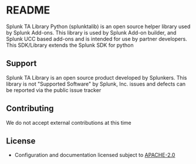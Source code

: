 # README

Splunk TA Library Python (splunktalib) is an open source helper library used by Splunk Add-ons.
This library is used by Splunk Add-on builder, and Splunk UCC based add-ons and is intended for use by partner
developers. This SDK/Library extends the Splunk SDK for python

## Support

Splunk TA Library is an open source product developed by Splunkers. This library is not "Supported Software" by Splunk, Inc. issues and defects can be reported
via the public issue tracker

## Contributing

We do not accept external contributions at this time

## License

* Configuration and documentation licensed subject to [APACHE-2.0](LICENSE)
